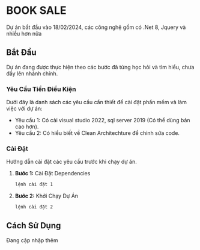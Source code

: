 # BOOK SALE

Dự án bắt đầu vào 18/02/2024, các công nghệ gồm có .Net 8, Jquery và nhiều hơn nữa

## Bắt Đầu

Dự án đang được thực hiện theo các bước đã từng học hỏi và tìm hiểu, chưa đẩy lên nhánh chính.

### Yêu Cầu Tiền Điều Kiện

Dưới đây là danh sách các yêu cầu cần thiết để cài đặt phần mềm và làm việc với dự án:

- Yêu cầu 1: Có cài visual studio 2022, sql server 2019 (Có thể dùng bản cao hơn).
- Yêu cầu 2: Có hiểu biết về Clean Architechture để chỉnh sửa code.

### Cài Đặt

Hướng dẫn cài đặt các yêu cầu trước khi chạy dự án.

1. **Bước 1:** Cài Đặt Dependencies
    ```bash
    lệnh cài đặt 1
    ```

2. **Bước 2:** Khởi Chạy Dự Án
    ```bash
    lệnh cài đặt 2
    ```

## Cách Sử Dụng

Đang cập nhập thêm
